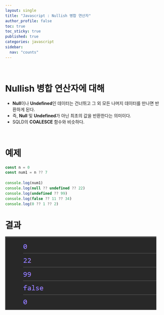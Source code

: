 ```yaml
---
layout: single
title: "Javascript : Nullish 병합 연산자"
author_profile: false
toc: true
toc_sticky: true
published: true
categories: javascript
sidebar:
  nav: "counts"
---
```


<br>

# Nullish 병합 연산자에 대해

* **Null**이나 **Undefined**인 데이터는 건너뛰고 그 외 모든 나머지 데이터를 만나면 반환하게 된다.
* 즉, **Null** 및 **Undefined**가 아닌 최초의 값을 반환한다는 의미이다.
* SQLD의 **COALESCE** 함수와 비슷하다.

<br>

# 예제

```javascript
const n = 0
const num1 = n ?? 7

console.log(num1)
console.log(null ?? undefined ?? 22)
console.log(undefined ?? 99)
console.log(false ?? 11 ?? 34)
console.log(0 ?? 1 ?? 2)
```

# 결과

<img src="/assets/images/Javascript/javascript-nullish 병합 연산자 결과.png"/>